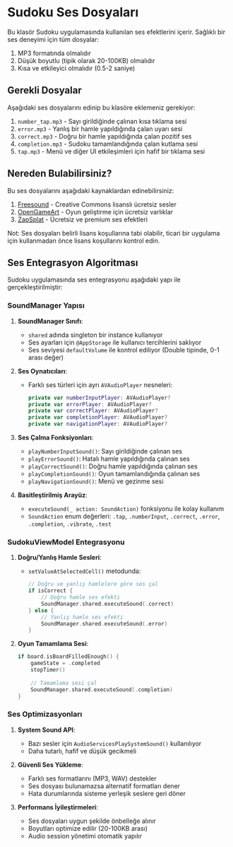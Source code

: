 # Sudoku Ses Dosyaları

Bu klasör Sudoku uygulamasında kullanılan ses efektlerini içerir. Sağlıklı bir ses deneyimi için tüm dosyalar:

1. MP3 formatında olmalıdır
2. Düşük boyutlu (tipik olarak 20-100KB) olmalıdır
3. Kısa ve etkileyici olmalıdır (0.5-2 saniye)

## Gerekli Dosyalar

Aşağıdaki ses dosyalarını edinip bu klasöre eklemeniz gerekiyor:

1. `number_tap.mp3` - Sayı girildiğinde çalınan kısa tıklama sesi
2. `error.mp3` - Yanlış bir hamle yapıldığında çalan uyarı sesi
3. `correct.mp3` - Doğru bir hamle yapıldığında çalan pozitif ses
4. `completion.mp3` - Sudoku tamamlandığında çalan kutlama sesi
5. `tap.mp3` - Menü ve diğer UI etkileşimleri için hafif bir tıklama sesi

## Nereden Bulabilirsiniz?

Bu ses dosyalarını aşağıdaki kaynaklardan edinebilirsiniz:

1. [Freesound](https://freesound.org/) - Creative Commons lisanslı ücretsiz sesler
2. [OpenGameArt](https://opengameart.org/) - Oyun geliştirme için ücretsiz varlıklar
3. [ZapSplat](https://www.zapsplat.com/) - Ücretsiz ve premium ses efektleri

Not: Ses dosyaları belirli lisans koşullarına tabi olabilir, ticari bir uygulama için kullanmadan önce lisans koşullarını kontrol edin. 

## Ses Entegrasyon Algoritması

Sudoku uygulamasında ses entegrasyonu aşağıdaki yapı ile gerçekleştirilmiştir:

### SoundManager Yapısı

1. **SoundManager Sınıfı**:
   - `shared` adında singleton bir instance kullanıyor
   - Ses ayarları için `@AppStorage` ile kullanıcı tercihlerini saklıyor
   - Ses seviyesi `defaultVolume` ile kontrol ediliyor (Double tipinde, 0-1 arası değer)

2. **Ses Oynatıcıları**:
   - Farklı ses türleri için ayrı `AVAudioPlayer` nesneleri:
     ```swift
     private var numberInputPlayer: AVAudioPlayer?
     private var errorPlayer: AVAudioPlayer?
     private var correctPlayer: AVAudioPlayer?
     private var completionPlayer: AVAudioPlayer?
     private var navigationPlayer: AVAudioPlayer?
     ```

3. **Ses Çalma Fonksiyonları**:
   - `playNumberInputSound()`: Sayı girildiğinde çalınan ses
   - `playErrorSound()`: Hatalı hamle yapıldığında çalınan ses
   - `playCorrectSound()`: Doğru hamle yapıldığında çalınan ses
   - `playCompletionSound()`: Oyun tamamlandığında çalınan ses
   - `playNavigationSound()`: Menü ve gezinme sesi

4. **Basitleştirilmiş Arayüz**:
   - `executeSound(_ action: SoundAction)` fonksiyonu ile kolay kullanım
   - `SoundAction` enum değerleri: `.tap`, `.numberInput`, `.correct`, `.error`, `.completion`, `.vibrate`, `.test`

### SudokuViewModel Entegrasyonu

1. **Doğru/Yanlış Hamle Sesleri**:
   - `setValueAtSelectedCell()` metodunda:
     ```swift
     // Doğru ve yanlış hamlelere göre ses çal
     if isCorrect {
         // Doğru hamle ses efekti
         SoundManager.shared.executeSound(.correct)
     } else {
         // Yanlış hamle ses efekti
         SoundManager.shared.executeSound(.error)
     }
     ```

2. **Oyun Tamamlama Sesi**:
   ```swift
   if board.isBoardFilledEnough() {
       gameState = .completed
       stopTimer()
       
       // Tamamlama sesi çal
       SoundManager.shared.executeSound(.completion)
   }
   ```

### Ses Optimizasyonları

1. **System Sound API**:
   - Bazı sesler için `AudioServicesPlaySystemSound()` kullanılıyor
   - Daha tutarlı, hafif ve düşük gecikmeli

2. **Güvenli Ses Yükleme**:
   - Farklı ses formatlarını (MP3, WAV) destekler
   - Ses dosyası bulunamazsa alternatif formatları dener
   - Hata durumlarında sisteme yerleşik seslere geri döner

3. **Performans İyileştirmeleri**:
   - Ses dosyaları uygun şekilde önbelleğe alınır
   - Boyutları optimize edilir (20-100KB arası)
   - Audio session yönetimi otomatik yapılır 